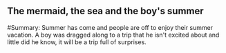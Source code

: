 ## The mermaid, the sea and the boy's summer

#Summary:
Summer has come and people are off to enjoy their summer vacation. A boy was dragged along to a trip that he isn't excited about and little did he know, it will be a trip full of surprises.
